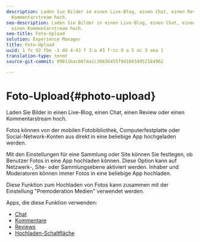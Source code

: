 ```yaml
---
description: Laden Sie Bilder in einen Live-Blog, einen Chat, einen Review oder einen
  Kommentarstream hoch.
seo-description: Laden Sie Bilder in einen Live-Blog, einen Chat, einen Review oder
  einen Kommentarstream hoch.
seo-title: Foto-Upload
solution: Experience Manager
title: Foto-Upload
uuid: 1 fc 92 fbe -1 dd 4-43 f 3-a 43 f-cc 9 a 5 ac 3 aea 1
translation-type: tm+mt
source-git-commit: 09011bac06f4a1c39836455f9d16654952184962

---
```



# Foto-Upload{#photo-upload}

Laden Sie Bilder in einen Live-Blog, einen Chat, einen Review oder einen Kommentarstream hoch.

Fotos können von der mobilen Fotobibliothek, Computerfestplatte oder Social-Network-Konten aus direkt in eine beliebige App hochgeladen werden.

Mit den Einstellungen für eine Sammlung oder Site können Sie festlegen, ob Benutzer Fotos in eine App hochladen können. Diese Option kann auf Netzwerk-, Site- oder Sammlungsebene aktiviert werden. Inhaber und Moderatoren können immer Fotos in eine beliebige App hochladen.

Diese Funktion zum Hochladen von Fotos kann zusammen mit der Einstellung "Premoderation Medien" verwendet werden.

Apps, die diese Funktion verwenden:

* [Chat](/help/using/c-about-apps/c-chat-app/c-chat-app.md#c_chat_app)
* [Kommentare](/help/using/c-about-apps/c-comments/c-comments.md)
* [Reviews](/help/using/c-about-apps/c-reviews-app/c-reviews-app.md#c_reviews_app)
* [Hochladen-Schaltfläche](/help/using/c-about-apps/c-upload-button-app/c-upload-button-app.md#c_upload_button_app)

